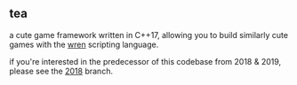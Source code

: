 ## tea

a cute game framework written in C++17,
allowing you to build similarly cute games with the [wren] scripting language.

if you're interested in the predecessor of this codebase from 2018 & 2019,
please see the [2018] branch.

[2018]: https://github.com/mintyproof/tea/tree/2018
[cmake]: https://cmake.org
[sdl2]: https://libsdl.org
[wren]: https://wren.io